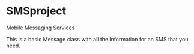 # SMSproject
Mobile Messaging Services


 This is a basic Message class with all the information for an SMS that you need.
